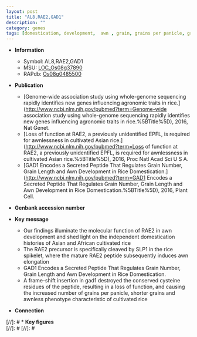 ```yaml
---
layout: post
title: "AL8,RAE2,GAD1"
description: ""
category: genes
tags: [domestication, development,  awn , grain, grains per panicle, grain number, grain length]
---
```


* **Information**  
    + Symbol: AL8,RAE2,GAD1  
    + MSU: [LOC_Os08g37890](http://rice.plantbiology.msu.edu/cgi-bin/ORF_infopage.cgi?orf=LOC_Os08g37890)  
    + RAPdb: [Os08g0485500](http://rapdb.dna.affrc.go.jp/viewer/gbrowse_details/irgsp1?name=Os08g0485500)  

* **Publication**  
    + [Genome-wide association study using whole-genome sequencing rapidly identifies new genes influencing agronomic traits in rice.](http://www.ncbi.nlm.nih.gov/pubmed?term=Genome-wide association study using whole-genome sequencing rapidly identifies new genes influencing agronomic traits in rice.%5BTitle%5D), 2016, Nat Genet.
    + [Loss of function at RAE2, a previously unidentified EPFL, is required for awnlessness in cultivated Asian rice.](http://www.ncbi.nlm.nih.gov/pubmed?term=Loss of function at RAE2, a previously unidentified EPFL, is required for awnlessness in cultivated Asian rice.%5BTitle%5D), 2016, Proc Natl Acad Sci U S A.
    + [GAD1 Encodes a Secreted Peptide That Regulates Grain Number, Grain Length and Awn Development in Rice Domestication.](http://www.ncbi.nlm.nih.gov/pubmed?term=GAD1 Encodes a Secreted Peptide That Regulates Grain Number, Grain Length and Awn Development in Rice Domestication.%5BTitle%5D), 2016, Plant Cell.

* **Genbank accession number**  

* **Key message**  
    + Our findings illuminate the molecular function of RAE2 in awn development and shed light on the independent domestication histories of Asian and African cultivated rice
    + The RAE2 precursor is specifically cleaved by SLP1 in the rice spikelet, where the mature RAE2 peptide subsequently induces awn elongation
    + GAD1 Encodes a Secreted Peptide That Regulates Grain Number, Grain Length and Awn Development in Rice Domestication.
    + A frame-shift insertion in gad1 destroyed the conserved cysteine residues of the peptide, resulting in a loss of function, and causing the increased number of grains per panicle, shorter grains and awnless phenotype characteristic of cultivated rice

* **Connection**  

[//]: # * **Key figures**  
[//]: # 
[//]: # 

